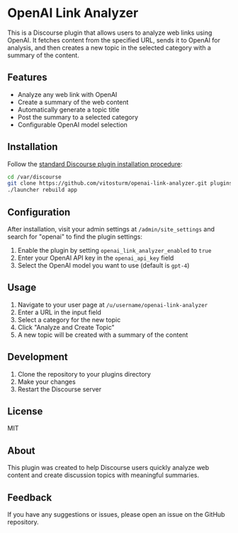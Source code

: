 # OpenAI Link Analyzer

This is a Discourse plugin that allows users to analyze web links using OpenAI. It fetches content from the specified URL, sends it to OpenAI for analysis, and then creates a new topic in the selected category with a summary of the content.

## Features

- Analyze any web link with OpenAI
- Create a summary of the web content
- Automatically generate a topic title
- Post the summary to a selected category
- Configurable OpenAI model selection

## Installation

Follow the [standard Discourse plugin installation procedure](https://meta.discourse.org/t/install-plugins-in-discourse/19157):

```sh
cd /var/discourse
git clone https://github.com/vitosturm/openai-link-analyzer.git plugins/openai-link-analyzer
./launcher rebuild app
```

## Configuration

After installation, visit your admin settings at `/admin/site_settings` and search for "openai" to find the plugin settings:

1. Enable the plugin by setting `openai_link_analyzer_enabled` to `true`
2. Enter your OpenAI API key in the `openai_api_key` field
3. Select the OpenAI model you want to use (default is `gpt-4`)

## Usage

1. Navigate to your user page at `/u/username/openai-link-analyzer`
2. Enter a URL in the input field
3. Select a category for the new topic
4. Click "Analyze and Create Topic"
5. A new topic will be created with a summary of the content

## Development

1. Clone the repository to your plugins directory
2. Make your changes
3. Restart the Discourse server

## License

MIT

## About

This plugin was created to help Discourse users quickly analyze web content and create discussion topics with meaningful summaries.

## Feedback

If you have any suggestions or issues, please open an issue on the GitHub repository.
